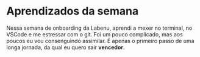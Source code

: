 # Aprendizados da semana

  Nessa semana de onboarding da Labenu, aprendi a mexer no terminal, 
no VSCode e me estressar com o git. Foi um pouco complicado, mas aos poucos
eu vou consenguindo assimilar. É apenas o primeiro passo de uma longa jornada,
da qual eu quero sair **vencedor**.